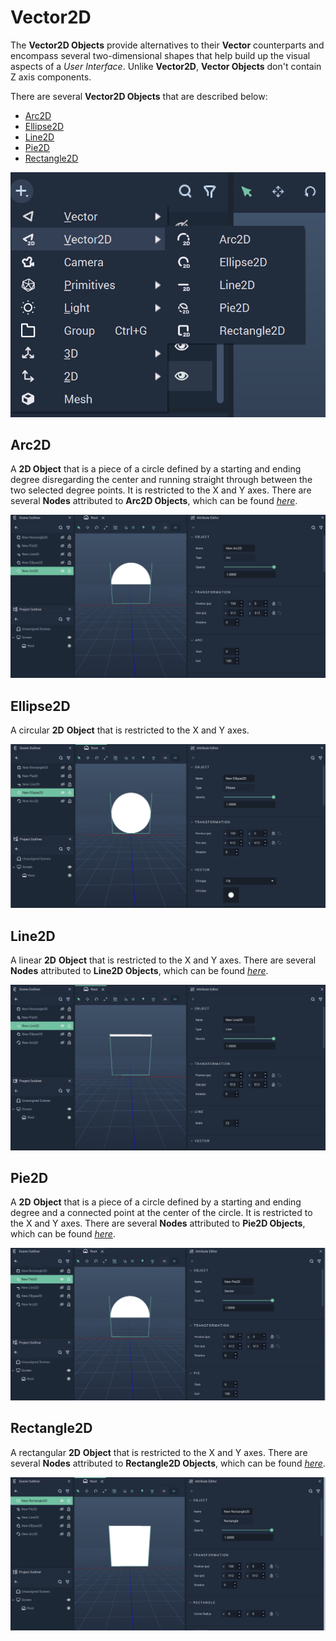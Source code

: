 # Vector2D

The **Vector2D Objects** provide alternatives to their **Vector** counterparts and encompass several two-dimensional shapes that help build up the visual aspects of a _User Interface_. Unlike **Vector2D**, **Vector Objects** don't contain Z axis components.

There are several **Vector2D Objects** that are described below:

* [Arc2D](vector2d.md#arc2d)
* [Ellipse2D](vector2d.md#ellipse2d)
* [Line2D](vector2d.md#line2d)
* [Pie2D](vector2d.md#pie2d)
* [Rectangle2D](vector2d.md#rectangle2d)

![Vector2D Objects](../../.gitbook/assets/2Dvectorelements.png)

## Arc2D

A **2D Object** that is a piece of a circle defined by a starting and ending degree disregarding the center and running straight through between the two selected degree points. It is restricted to the X and Y axes. There are several **Nodes** attributed to **Arc2D Objects**, which can be found [_here_](../../toolbox/incari/vector/arc/README.md).

![Arc2D](../../.gitbook/assets/arc2d.png)

## Ellipse2D

A circular **2D** **Object** that is restricted to the X and Y axes.

![Ellipse2D](../../.gitbook/assets/ellipse2d.png)

## Line2D

A linear **2D** **Object** that is restricted to the X and Y axes. There are several **Nodes** attributed to **Line2D Objects**, which can be found [_here_](../../toolbox/incari/vector/line/README.md).

![Line2D](../../.gitbook/assets/line2d.png)

## Pie2D

A **2D** **Object** that is a piece of a circle defined by a starting and ending degree and a connected point at the center of the circle. It is restricted to the X and Y axes. There are several **Nodes** attributed to **Pie2D Objects**, which can be found [_here_](../../toolbox/incari/vector/pie/README.md).

![Pie2D](../../.gitbook/assets/pie2d.png)

## Rectangle2D

A rectangular **2D** **Object** that is restricted to the X and Y axes. There are several **Nodes** attributed to **Rectangle2D Objects**, which can be found [_here_](../../toolbox/incari/vector/rectangle/README.md).

![Rectangle2D](../../.gitbook/assets/rectangle2d.png)